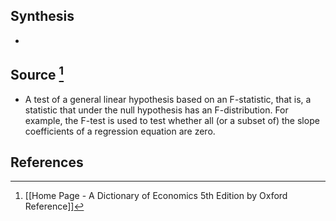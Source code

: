 ## Synthesis
- 
## Source [^1]
- A test of a general linear hypothesis based on an F-statistic, that is, a statistic that under the null hypothesis has an F-distribution. For example, the F-test is used to test whether all (or a subset of) the slope coefficients of a regression equation are zero.
## References

[^1]: [[Home Page - A Dictionary of Economics 5th Edition by Oxford Reference]]